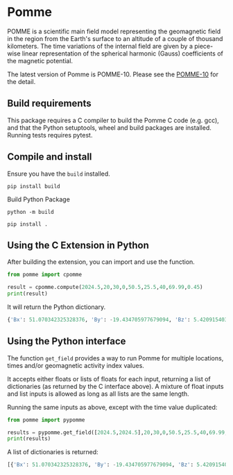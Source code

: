 # Pomme 

POMME is a scientific main field model representing the geomagnetic field in the region from the Earth's surface to an altitude of a couple of thousand kilometers. 
The time variations of the internal field are given by a piece-wise linear representation of the spherical harmonic (Gauss) coefficients of the magnetic potential.

The latest version of Pomme is POMME-10. Please see the [POMME-10](https://geomag.colorado.edu/index.php/pomme-10-magnetic-model-of-the-earth) for the detail.

## Build requirements
This package requires a C compiler to build the Pomme C code (e.g. gcc), and that the Python setuptools, wheel and build packages are installed. Running tests requires pytest.

## Compile and install

Ensure you have the `build` installed.
```commandline
pip install build
```
Build Python Package
```commandline
python -m build
```
```commandline
pip install .
```

## Using the C Extension in Python
After building the extension, you can import and use the function.

```python
from pomme import cpomme

result = cpomme.compute(2024.5,20,30,0,50.5,25.5,40,69.99,0.45)
print(result)
```
It will return the Python dictionary.
```python
{'Bx': 51.070342325328376, 'By': -19.434705977679094, 'Bz': 5.4209154034177285, 'Bh': 49.5246766288401, 'Bf': 46.928721256037534, 'Bdec': -0.037527083681935025, 'Binc': -0.0244606748919729}
```

## Using the Python interface
The function `get_field` provides a way to run Pomme for multiple locations, times and/or geomagnetic activity index values. 

It accepts either floats or lists of floats for each input, returning a list of dictionaries (as returned by the C interface above). A mixture of float inputs and list inputs is allowed as long as all lists are the same length.

Running the same inputs as above, except with the time value duplicated:
```python
from pomme import pypomme

results = pypomme.get_field([2024.5,2024.5],20,30,0,50.5,25.5,40,69.99,0.45)
print(results)
```

A list of dictionaries is returned:
```python
[{'Bx': 51.070342325328376, 'By': -19.434705977679094, 'Bz': 5.4209154034177285, 'Bh': 49.5246766288401, 'Bf': 46.928721256037534, 'Bdec': -0.037527083681935025, 'Binc': -0.0244606748919729},{'Bx': 51.070342325328376, 'By': -19.434705977679094, 'Bz': 5.4209154034177285, 'Bh': 49.5246766288401, 'Bf': 46.928721256037534, 'Bdec': -0.037527083681935025, 'Binc': -0.0244606748919729}]
```

